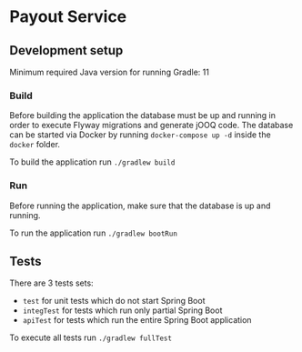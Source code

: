 # Payout Service

## Development setup

Minimum required Java version for running Gradle: 11

### Build

Before building the application the database must be up and running in order to execute Flyway migrations and generate
jOOQ code. The database can be started via Docker by running `docker-compose up -d` inside the `docker` folder.

To build the application run `./gradlew build`

### Run

Before running the application, make sure that the database is up and running.

To run the application run `./gradlew bootRun`

## Tests

There are 3 tests sets:

- `test` for unit tests which do not start Spring Boot
- `integTest` for tests which run only partial Spring Boot
- `apiTest` for tests which run the entire Spring Boot application

To execute all tests run `./gradlew fullTest`
